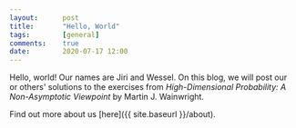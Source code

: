 ```yaml
---
layout:      post
title:       "Hello, World"
tags:        [general]
comments:    true
date:        2020-07-17 12:00
---
```


Hello, world! Our names are Jiri and Wessel. On this blog, we will post our or others' solutions to the exercises from _High-Dimensional Probability: A Non-Asymptotic Viewpoint_ by Martin J. Wainwright.

Find out more about us [here]({{ site.baseurl }}/about).

